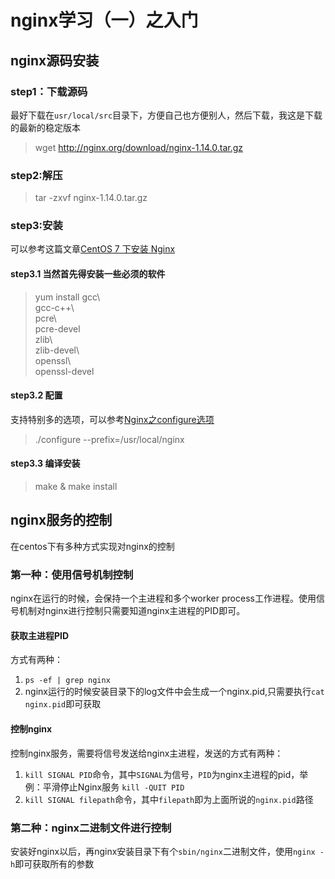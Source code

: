 # nginx学习（一）之入门

## nginx源码安装

### step1：下载源码

 最好下载在`usr/local/src`目录下，方便自己也方便别人，然后下载，我这是下载的最新的稳定版本

> wget http://nginx.org/download/nginx-1.14.0.tar.gz

### step2:解压

> tar -zxvf nginx-1.14.0.tar.gz

### step3:安装

 可以参考这篇文章[CentOS 7 下安装 Nginx](https://www.cnblogs.com/liujuncm5/p/6713784.html)

#### step3.1 当然首先得安装一些必须的软件

 >  yum install gcc\  
 >  gcc-c++\  
 >  pcre\  
 >  pcre-devel\
 >  zlib\  
 >  zlib-devel\  
 >  openssl\  
 >  openssl-devel

#### step3.2 配置

 支持特别多的选项，可以参考[Nginx之configure选项](http://www.cnblogs.com/jimodetiantang/p/9218745.html)

 > ./configure --prefix=/usr/local/nginx

#### step3.3 编译安装

 > make & make install

## nginx服务的控制

 在centos下有多种方式实现对nginx的控制

### 第一种：使用信号机制控制

 nginx在运行的时候，会保持一个主进程和多个worker process工作进程。使用信号机制对nginx进行控制只需要知道nginx主进程的PID即可。

#### 获取主进程PID

 方式有两种：

1. `ps -ef | grep nginx`
2. nginx运行的时候安装目录下的log文件中会生成一个nginx.pid,只需要执行`cat nginx.pid`即可获取

#### 控制nginx

 控制nginx服务，需要将信号发送给nginx主进程，发送的方式有两种：

1. `kill SIGNAL PID`命令，其中`SIGNAL`为信号，`PID`为nginx主进程的pid，举例：平滑停止Nginx服务 `kill -QUIT PID` 
2. `kill SIGNAL filepath`命令，其中`filepath`即为上面所说的`nginx.pid`路径

### 第二种：nginx二进制文件进行控制

 安装好nginx以后，再nginx安装目录下有个`sbin/nginx`二进制文件，使用`nginx -h`即可获取所有的参数

 